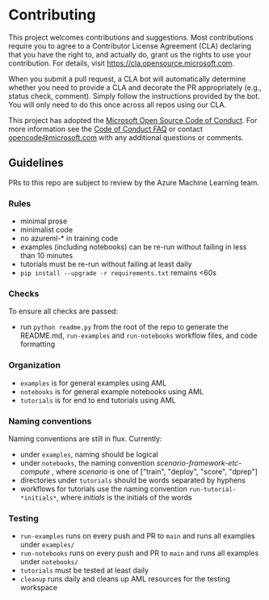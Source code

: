 # Contributing

This project welcomes contributions and suggestions.  Most contributions require you to agree to a
Contributor License Agreement (CLA) declaring that you have the right to, and actually do, grant us
the rights to use your contribution. For details, visit https://cla.opensource.microsoft.com.

When you submit a pull request, a CLA bot will automatically determine whether you need to provide
a CLA and decorate the PR appropriately (e.g., status check, comment). Simply follow the instructions
provided by the bot. You will only need to do this once across all repos using our CLA.

This project has adopted the [Microsoft Open Source Code of Conduct](https://opensource.microsoft.com/codeofconduct/).
For more information see the [Code of Conduct FAQ](https://opensource.microsoft.com/codeofconduct/faq/) or
contact [opencode@microsoft.com](mailto:opencode@microsoft.com) with any additional questions or comments.

## Guidelines

PRs to this repo are subject to review by the Azure Machine Learning team.

### Rules

* minimal prose
* minimalist code
* no azureml-* in training code
* examples (including notebooks) can be re-run without failing in less than 10 minutes
* tutorials must be re-run without failing at least daily
* `pip install --upgrade -r requirements.txt` remains <60s

### Checks

To ensure all checks are passed:

* run `python readme.py` from the root of the repo to generate the README.md, `run-examples` and `run-notebooks` workflow files, and code formatting

### Organization

* `examples` is for general examples using AML
* `notebooks` is for general example notebooks using AML
* `tutorials` is for end to end tutorials using AML

### Naming conventions

Naming conventions are still in flux. Currently:

* under `examples`, naming should be logical
* under `notebooks`, the naming convention *scenario-framework-etc-compute* , where *scenario* is one of ["train", "deploy", "score", "dprep"]
* directories under `tutorials` should be words separated by hyphens
* workflows for tutorials use the naming convention `run-tutorial-*initials*`, where *initials* is the initials of the words

### Testing

* `run-examples` runs on every push and PR to `main` and runs all examples under `examples/`
* `run-notebooks` runs on every push and PR to `main` and runs all examples under `notebooks/`
* `tutorials` must be tested at least daily
* `cleanup` runs daily and cleans up AML resources for the testing workspace
